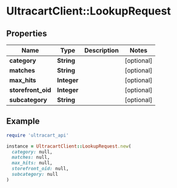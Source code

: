 # UltracartClient::LookupRequest

## Properties

| Name | Type | Description | Notes |
| ---- | ---- | ----------- | ----- |
| **category** | **String** |  | [optional] |
| **matches** | **String** |  | [optional] |
| **max_hits** | **Integer** |  | [optional] |
| **storefront_oid** | **Integer** |  | [optional] |
| **subcategory** | **String** |  | [optional] |

## Example

```ruby
require 'ultracart_api'

instance = UltracartClient::LookupRequest.new(
  category: null,
  matches: null,
  max_hits: null,
  storefront_oid: null,
  subcategory: null
)
```

